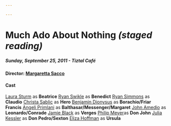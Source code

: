 ```yaml
---

---
```


Much Ado About Nothing *(staged reading)*
=====

##### Sunday, September 25, 2011 - Tiztal Café

#### Director: [Margaretta Sacco](http://accidentalshakespeare.com/company/margaretta_sacco)

#### Cast
[Laura Sturm](http://accidentalshakespeare.com/company/laura_sturm) as **__Beatrice__**
[Ryan Swikle](http://accidentalshakespeare.com/company/ryan_swinkle) as **__Benedict__**
[Ryan Simmons](http://accidentalshakespeare.com/company/ryan_simmons) as **__Claudio__**
[Christa Sablic](http://accidentalshakespeare.com/company/christa_sablic) as **__Hero__**
[Benjamin Dionysus](http://accidentalshakespeare.com/company/benjamin_dionysus) as **__Borachio/Friar Francis__**
[Angeli Primlani](http://accidentalshakespeare.com/company/angeli_primlani) as **__Balthasar/Messenger/Margaret__**
[John Amedio](http://accidentalshakespeare.com/company/john_amedio) as **__Leonardo/Conrade__**
[Jamie Black](http://accidentalshakespeare.com/company/jamie_black) as **__Verges__**
[Philip Meyer](http://accidentalshakespeare.com/company/philip_meyer)as **__Don John__**
[Julia Kessler](http://accidentalshakespeare.com/company/julia_kessler) as **__Don Pedro/Sexton__**
[Eliza Hoffman](http://accidentalshakespeare.com/company/eliza_hoffman) as **__Ursula__**



